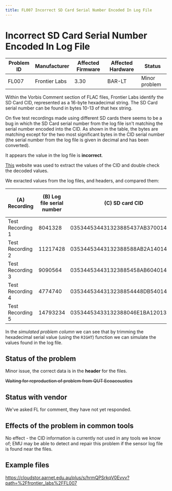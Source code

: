 ```yaml
---
title: FL007 Incorrect SD Card Serial Number Encoded In Log File
---
```


# Incorrect SD Card Serial Number Encoded In Log File

| Problem ID | Manufacturer  | Affected Firmware | Affected Hardware | Status          |
| ---------- | ------------- | ----------------- | ----------------- | --------------- |
| FL007      | Frontier Labs | 3.30              | BAR-LT            | Minor problem   |

Within the Vorbis Comment section of FLAC files, Frontier Labs identify the SD Card CID, represented as a 16-byte hexadecimal string. The SD Card serial number 
can be found in bytes 10-13 of that hex string.

On five test recordings made using different SD cards there seems to be a bug in which the SD Card serial number from the log file isn't matching the 
serial number encoded into the CID. As shown in the table, the bytes are matching except for the two most significant bytes in the CID serial number 
(the serial number from the log file is given in decimal and has been converted). 

It appears the value in the log file is **incorrect**.

[This](https://archive.goughlui.com/static/cidecode.htm) website was used to extract the values of the CID and double check the decoded values.

We exracted values from the log files, and headers, and compared them:

| (A) Recording    | (B) Log file serial number | (C) SD card CID                  | (D)	serial from CID (hex) =MID(C3,19,8) | (E) serial from CID (dec)  =HEX2DEC(D3) | (F) simulated problem =HEX2DEC( RIGHT(D3,6)) |
| ---------------- | -------------------------- | -------------------------------- | --------------------------------------- | --------------------------------------- | -------------------------------------------- |
| Test Recording 1 | 8041328                    | 035344534431323885437AB37001480F | 437AB370                                | 1132114800                              | 8041328                                      |
| Test Recording 2 | 11217428                   | 03534453443132388588AB2A140148D1 | 88AB2A14                                | 2292918804                              | 11217428                                     |
| Test Recording 3 | 9090564                    | 035344534431323885458AB604014809 | 458AB604                                | 1166718468                              | 9090564                                      |
| Test Recording 4 | 4774740                    | 0353445344313238854448DB54014801 | 4448DB54                                | 1145625428                              | 4774740                                      |
| Test Recording 5 | 14793234                   | 03534453433132388046E1BA12013AFB | 46E1BA12                                | 1189198354                              | 14793234                                     |

In the _simulated problem column_ we can see that by trimming the hexadecimal serial value (using the `RIGHT`) function we can simulate the values found in the log file.

## Status of the problem

Minor issue, the correct data is in the **header** for the files.

~~Waiting for reproduction of problem from QUT Ecoacoustics~~

## Status with vendor

We've asked FL for comment, they have not yet responded.

## Effects of the problem in common tools

No effect - the CID information is currently not used in any tools we know of;
EMU may be able to detect and repair this problem if the sensor log file is found near the files.

## Example files

https://cloudstor.aarnet.edu.au/plus/s/hrmQPSrkqV0Evvv?path=%2Ffrontier_labs%2FFL007
